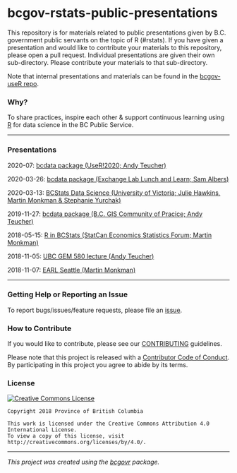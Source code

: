 <!-- 
Add a project state badge

See <https://github.com/BCDevExchange/Our-Project-Docs/blob/master/discussion/projectstates.md> 
If you have bcgovr installed and you use RStudio, click the 'Insert BCDevex Badge' Addin.
-->

bcgov-rstats-public-presentations
============================

This repository is for materials related to public presentations given by B.C. government public servants on the topic of R (#rstats). If you have given a presentation and would like to contribute your materials to this repository, please open a pull request. Individual presentations are given their own sub-directory. Please contribute your materials to that sub-directory.

Note that internal presentations and materials can be found in the [bcgov-useR repo](https://github.com/bcgov/bcgov-useR).

### Why?
To share practices, inspire each other & support continuous learning using [R](https://www.r-project.org/) for data science in the BC Public Service.

***

### Presentations

2020-07: [bcdata package (UseR!2020; Andy Teucher)](https://github.com/bcgov/bcgov-rstats-public-presentations/tree/master/2020-07-UseR2020-bcdata)

2020-03-26: [bcdata package (Exchange Lab Lunch and Learn; Sam Albers)](https://github.com/bcgov/bcgov-rstats-public-presentations/tree/master/2020-03-26_bcdata_lunch_and_learn)

2020-03-13: [BCStats Data Science (University of Victoria; Julie Hawkins, Martin Monkman & Stephanie Yurchak)](https://github.com/bcgov/bcgov-rstats-public-presentations/tree/master/2020-03-13_UVic_Matrix)

2019-11-27: [bcdata package (B.C. GIS Community of Pracice; Andy Teucher)](https://github.com/bcgov/bcgov-rstats-public-presentations/tree/master/2019-11-27_bcdata_GIS_CoP_F2F)

2018-05-15: [R in BCStats (StatCan Economics Statistics Forum; Martin Monkman)](https://github.com/bcgov/bcgov-rstats-public-presentations/tree/master/2018-05-15_StatCan_EconStatsForum)

2018-11-05: [UBC GEM 580 lecture (Andy Teucher)](https://github.com/bcgov/bcgov-rstats-public-presentations/tree/master/2018-11-05_UBC_GEM580)

2018-11-07: [EARL Seattle (Martin Monkman)](https://github.com/bcgov/bcgov-rstats-public-presentations/tree/master/2018-11-07_EARL_Seattle)

***

### Getting Help or Reporting an Issue

To report bugs/issues/feature requests, please file an [issue](https://github.com/bcgov/bcgov-useR/issues/).

### How to Contribute

If you would like to contribute, please see our [CONTRIBUTING](CONTRIBUTING.md) guidelines.

Please note that this project is released with a [Contributor Code of Conduct](CODE_OF_CONDUCT.md). By participating in this project you agree to abide by its terms.

### License

[![Creative Commons License](https://i.creativecommons.org/l/by/4.0/88x31.png)](http://creativecommons.org/licenses/by/4.0/)

```
Copyright 2018 Province of British Columbia

This work is licensed under the Creative Commons Attribution 4.0 International License.
To view a copy of this license, visit http://creativecommons.org/licenses/by/4.0/.
```
---
*This project was created using the [bcgovr](https://github.com/bcgov/bcgovr) package.* 
